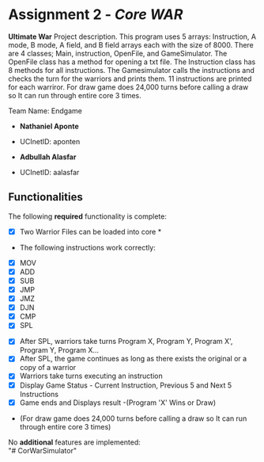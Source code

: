 # Assignment 2 - *Core WAR*

**Ultimate War** Project description.
This program uses 5 arrays:
Instruction, A mode, B mode, A field, and B field arrays each with the size of 8000. There are 4 classes; Main, instruction, OpenFile, and GameSimulator. The OpenFile class has a method for opening a txt file. The Instruction class has 8 methods for all instructions. The Gamesimulator calls the instructions and checks the turn for the warriors and prints them. 11 instructions are printed for each warriror. For draw game does 24,000 turns before calling a draw so It can run through entire core 3 times. 

Team Name: Endgame
* **Nathaniel Aponte**
- UCInetID: aponten
* **Adbullah Alasfar**
- UCInetID: aalasfar

## Functionalities
[//]: # (Write [x] to mark off what was accomplished.<br/>)
The following **required** functionality is complete:

* [x] Two Warrior Files can be loaded into core *
* The following instructions work correctly:
- [x] MOV 
- [x] ADD
- [x] SUB
- [x] JMP
- [x] JMZ
- [x] DJN
- [x] CMP
- [x] SPL
* [x] After SPL, warriors take turns 
Program X, Program Y, Program X', Program Y, Program X...
* [x] After SPL, the game continues as long as there exists the original or a copy of a warrior
* [x] Warriors take turns executing an instruction
* [x] Display Game Status - Current Instruction, Previous 5 and Next 5 Instructions
* [x] Game ends and Displays result -(Program 'X' Wins or Draw)
* (For draw game does 24,000 turns before calling a draw so It can run through entire core 3 times)

[//]: # (* [ ] Got any features?)
No **additional** features are implemented:<br/>
"# CorWarSimulator" 
